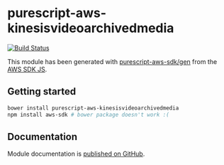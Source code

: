 # purescript-aws-kinesisvideoarchivedmedia

[![Build Status](https://app.wercker.com/status/5909b9e96d1080804b17a28f72f87b6b/s/master)](https://app.wercker.com/project/byKey/5909b9e96d1080804b17a28f72f87b6b)

This module has been generated with [purescript-aws-sdk/gen](https://github.com/purescript-aws-sdk/gen) from the [AWS SDK JS](https://github.com/aws/aws-sdk-js).

## Getting started

```sh
bower install purescript-aws-kinesisvideoarchivedmedia
npm install aws-sdk # bower package doesn't work :(
```

## Documentation

Module documentation is [published on GitHub](https://github.com/purescript-aws-sdk/purescript-aws-kinesisvideoarchivedmedia/tree/master/docs).
